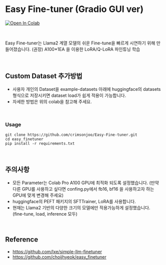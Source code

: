 
# Easy Fine-tuner (Gradio GUI ver)

[![Open In Colab](https://img.shields.io/static/v1?label=Open%20in%20Colab&message=사용법&color=yellow&logo=googlecolab)](https://colab.research.google.com/drive/1J3I-Sx2juQO0Nb6nfy7i3uM7uXWZpNfu?hl=ko#scrollTo=SJ81RsG4QnFn)

&nbsp;



Easy Fine-tuner는 Llama2 계열 모델의 쉬운 Fine-tune을 빠르게 시연하기 위해 만들어졌습니다.
(권장) A100*1EA 을 이용한 LoRA/Q-LoRA 파인튜닝 학습


&nbsp;



## Custom Dataset 추가방법

- 사용자 개인의 Dataset을 example-datasets 아래에 huggingface의 datasets 형식으로 저장시키면 dataset load가 쉽게 적용이 가능합니다.
- 자세한 방법은 위의 colab을 참고해 주세요.

&nbsp;
### Usage
```
git clone https://github.com/crimsonjoo/Easy-Fine-tuner.git
cd easy_finetuner
pip install -r requirements.txt
```

&nbsp;

## 주의사항

- 모든 Parameter는 Colab Pro A100 GPU에 최적화 되도록 설정했습니다. (만약 다른 GPU를 사용하고 싶다면 confing.py에서 fb16, bf16 을 사용하고자 하는 GPU에 맞게 변경해 주세요)
- huggingface의 PEFT 패키지의 SFTTrainer, LoRA를 사용합니다.
- 현재는 Llama2 기반의 다양한 크기의 모델에만 적용가능하게 설정했습니다. (fine-tune, load, inference 모두)


&nbsp;
## Reference 
- https://github.com/lxe/simple-llm-finetuner
- https://github.com/choijhyeok/easy_finetuner
